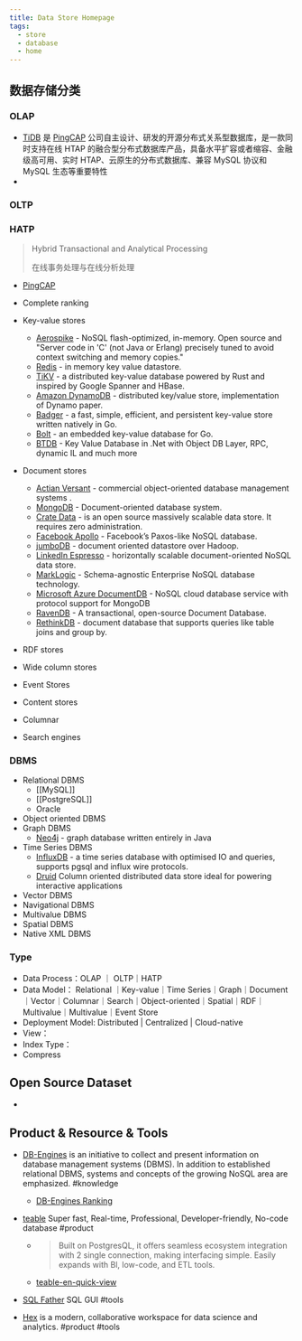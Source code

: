 ```yaml
---
title: Data Store Homepage
tags:
  - store
  - database
  - home
---
```

## 数据存储分类

### OLAP
- [TiDB](https://docs.pingcap.com/zh/tidb/stable/overview) 是 [PingCAP](https://pingcap.com/about-cn/) 公司自主设计、研发的开源分布式关系型数据库，是一款同时支持在线 HTAP 的融合型分布式数据库产品，具备水平扩容或者缩容、金融级高可用、实时 HTAP、云原生的分布式数据库、兼容 MySQL 协议和 MySQL 生态等重要特性
- 
### OLTP 


### HATP
>   Hybrid Transactional and Analytical Processing 
>   
>   在线事务处理与在线分析处理 

- [PingCAP](https://docs.pingcap.com/zh/)
- Complete ranking
- Key-value stores
	- [Aerospike](http://www.aerospike.com/) - NoSQL flash-optimized, in-memory. Open source and "Server code in 'C' (not Java or Erlang) precisely tuned to avoid context switching and memory copies."
	- [Redis](https://redis.io/) - in memory key value datastore.
	- [TiKV](https://github.com/pingcap/tikv) - a distributed key-value database powered by Rust and inspired by Google Spanner and HBase.
	- [Amazon DynamoDB](https://aws.amazon.com/dynamodb/) - distributed key/value store, implementation of Dynamo paper.
	- [Badger](https://open.dgraph.io/post/badger/) - a fast, simple, efficient, and persistent key-value store written natively in Go.
	- [Bolt](https://github.com/boltdb/bolt) - an embedded key-value database for Go.
	- [BTDB](https://github.com/Bobris/BTDB) - Key Value Database in .Net with Object DB Layer, RPC, dynamic IL and much more

- Document stores
	- [Actian Versant](https://www.actian.com/data-management/ingres-sql-rdbms/) - commercial object-oriented database management systems .
	- [MongoDB](https://www.mongodb.com/) - Document-oriented database system.
	- [Crate Data](https://crate.io/) - is an open source massively scalable data store. It requires zero administration.
	- [Facebook Apollo](http://www.infoq.com/news/2014/06/facebook-apollo) - Facebook’s Paxos-like NoSQL database.
	- [jumboDB](http://comsysto.github.io/jumbodb/) - document oriented datastore over Hadoop.
	- [LinkedIn Espresso](https://engineering.linkedin.com/data) - horizontally scalable document-oriented NoSQL data store.
	- [MarkLogic](http://www.marklogic.com/) - Schema-agnostic Enterprise NoSQL database technology.
	- [Microsoft Azure DocumentDB](https://azure.microsoft.com/en-us/services/cosmos-db/) - NoSQL cloud database service with protocol support for MongoDB
	- [RavenDB](https://ravendb.net/) - A transactional, open-source Document Database.
	- [RethinkDB](https://rethinkdb.com/) - document database that supports queries like table joins and group by.
- RDF stores
- Wide column stores
- Event Stores
- Content stores
- Columnar
- Search engines
### DBMS
- Relational DBMS
	- [[MySQL]]
	- [[PostgreSQL]]
	- Oracle
- Object oriented DBMS
- Graph DBMS
	- [Neo4j](https://neo4j.com/) - graph database written entirely in Java
- Time Series DBMS
	- [InfluxDB](https://www.influxdata.com/) - a time series database with optimised IO and queries, supports pgsql and influx wire protocols.
	- [Druid](https://github.com/druid-io/druid/) Column oriented distributed data store ideal for powering interactive applications
- Vector DBMS
- Navigational DBMS
- Multivalue DBMS
- Spatial DBMS
- Native XML DBMS


### Type
- Data Process：OLAP ｜ OLTP｜HATP
- Data Model： Relational ｜Key-value｜Time Series｜Graph｜Document｜Vector｜Columnar｜Search｜Object-oriented｜Spatial｜RDF｜Multivalue｜Multivalue｜Event Store
- Deployment Model: Distributed | Centralized | Cloud-native 
- View：
- Index Type：
- Compress

## Open Source Dataset

- 


## Product & Resource & Tools


- [DB-Engines](https://db-engines.com/en/) is an initiative to collect and present information on database management systems (DBMS). In addition to established relational DBMS, systems and concepts of the growing NoSQL area are emphasized. #knowledge
	- [DB-Engines Ranking](https://db-engines.com/en/ranking)

- [teable](https://teable.io/) Super fast, Real-time, Professional, Developer-friendly, No-code database #product 
	- > Built on PostgresQL, it offers seamless ecosystem integration with 2 single connection, making interfacing simple.  Easily expands with Bl, low-code, and ETL tools.
	- [teable-en-quick-view](https://static.teable.io/teable-en-quick-view-01.mp4)
- [SQL Father](http://sqlfather.yupi.icu/) SQL GUI #tools
- [Hex](https://hex.tech/) is a modern, collaborative workspace for data science and analytics. #product #tools 
